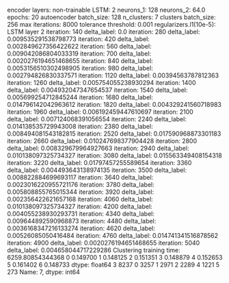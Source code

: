 encoder layers: non-trainable
LSTM: 2
neurons_1: 128
neurons_2: 64.0
epochs: 20
autoencoder batch_size: 128
n_clusters: 7
clusters batch_size: 256
max iterations: 8000
tolerance threshold: 0.001
regularizers.l1(10e-5): LSTM layer 2
iteration: 140
delta_label: 0.0
iteration: 280
delta_label: 0.009535291538798773
iteration: 420
delta_label: 0.002849627356422622
iteration: 560
delta_label: 0.009042086804033319
iteration: 700
delta_label: 0.0020276194651468655
iteration: 840
delta_label: 0.0053156510302498905
iteration: 980
delta_label: 0.002794826830337571
iteration: 1120
delta_label: 0.00394563787812363
iteration: 1260
delta_label: 0.005754055238930294
iteration: 1400
delta_label: 0.004932047347654537
iteration: 1540
delta_label: 0.005699254712845244
iteration: 1680
delta_label: 0.014796142042963612
iteration: 1820
delta_label: 0.004329241560718983
iteration: 1960
delta_label: 0.006192459447610697
iteration: 2100
delta_label: 0.007124068391056554
iteration: 2240
delta_label: 0.014138535729943008
iteration: 2380
delta_label: 0.008494081543182815
iteration: 2520
delta_label: 0.017590968873301183
iteration: 2660
delta_label: 0.010247698377904428
iteration: 2800
delta_label: 0.008329679964927663
iteration: 2940
delta_label: 0.010138097325734327
iteration: 3080
delta_label: 0.015563349408154318
iteration: 3220
delta_label: 0.01797457255589654
iteration: 3360
delta_label: 0.004493643138974135
iteration: 3500
delta_label: 0.008822884699693117
iteration: 3640
delta_label: 0.0023016220955721176
iteration: 3780
delta_label: 0.005808855765015344
iteration: 3920
delta_label: 0.002356422621657168
iteration: 4060
delta_label: 0.010138097325734327
iteration: 4200
delta_label: 0.004055238930293731
iteration: 4340
delta_label: 0.009644892590968873
iteration: 4480
delta_label: 0.0036168347216133274
iteration: 4620
delta_label: 0.00526085050416484
iteration: 4760
delta_label: 0.014741341516878562
iteration: 4900
delta_label: 0.0020276194651468655
iteration: 5040
delta_label: 0.004658044717229286
Clustering training time: 6259.80854344368
0    0.149700
1    0.148125
2    0.151351
3    0.148879
4    0.152653
5    0.161402
6    0.148733
dtype: float64
3    8237
0    3257
1    2971
2    2289
4    1221
5     273
Name: 7, dtype: int64
